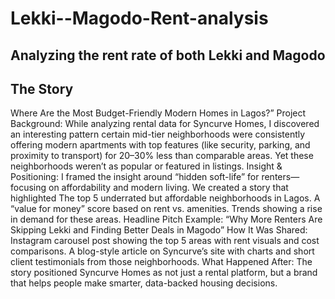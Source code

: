 # Lekki--Magodo-Rent-analysis
## Analyzing the rent rate of both Lekki and Magodo


## The Story 
Where Are the Most Budget-Friendly Modern Homes in Lagos?” Project Background: While analyzing rental data for Syncurve Homes, I discovered an interesting pattern certain mid-tier neighborhoods were consistently offering modern apartments with top features (like security, parking, and proximity to transport) for 20–30% less than comparable areas. Yet these neighborhoods weren’t as popular or featured in listings. Insight & Positioning: I framed the insight around “hidden soft-life” for renters—focusing on affordability and modern living. We created a story that highlighted The top 5 underrated but affordable neighborhoods in Lagos. A “value for money” score based on rent vs. amenities. Trends showing a rise in demand for these areas. Headline Pitch Example: “Why More Renters Are Skipping Lekki and Finding Better Deals in Magodo” How It Was Shared: Instagram carousel post showing the top 5 areas with rent visuals and cost comparisons. A blog-style article on Syncurve’s site with charts and short client testimonials from those neighborhoods. What Happened After: The story positioned Syncurve Homes as not just a rental platform, but a brand that helps people make smarter, data-backed housing decisions.

